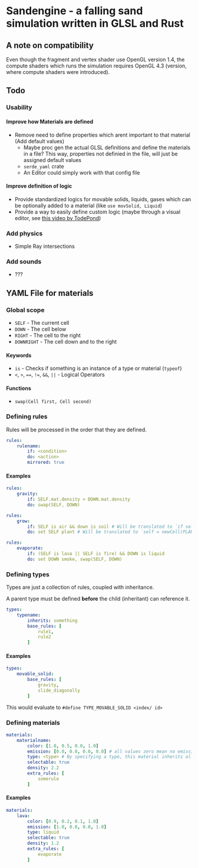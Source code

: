 # Sandengine - a falling sand simulation written in GLSL and Rust


## A note on compatibility

Even though the fragment and vertex shader use OpenGL version 1.4, the compute shaders which runs the simulation requires OpenGL 4.3 (version, where compute shaders were introduced).



## Todo

### Usability

#### Improve how Materials are defined

- Remove need to define properties which arent important to that material (Add default values)
    - Maybe proc gen the actual GLSL definitions and define the materials in a file? This way, properties not definied in the file, will just be assigned default values
    - `serde_yaml` crate
    - An Editor could simply work with that config file

#### Improve definition of logic

- Provide standardized logics for movable solids, liquids, gases which can be optionally added to a material (like `use movSolid, Liquid`)
- Provide a way to easily define custom logic (maybe through a visual editor, see [this video by TodePond](https://www.youtube.com/watch?v=sQYUQNozljo))

### Add physics

- Simple Ray intersections

### Add sounds

- ???

## YAML File for materials

### Global scope

- `SELF` - The current cell
- `DOWN` - The cell below
- `RIGHT` - The cell to the right
- `DOWNRIGHT` - The cell down and to the right


#### Keywords

- `is` - Checks if something is an instance of a type or material (`typeof`)
- `<`, `>`, `==`, `!=`, `&&`, `||` - Logical Operators


#### Functions

- `swap(Cell first, Cell second)`


### Defining rules

Rules will be processed in the order that they are defined.

```yaml
rules:
    rulename:
        if: <condition>
        do: <action>
        mirrored: true
```

#### Examples

```yaml
rules:
    gravity:
        if: SELF.mat.density > DOWN.mat.density
        do: swap(SELF, DOWN)
```

```yaml
rules:
    grow:
        if: SELF is air && down is soil # Will be translated to `if self.mat == AIR && down.mat == SOIL`
        do: set SELF plant # Will be translated to `self = newCell(PLANT, ...)`
```

```yaml
rules:
    evaporate:
        if: (SELF is lava || SELF is fire) && DOWN is liquid
        do: set DOWN smoke, swap(SELF, DOWN)
```


### Defining types

Types are just a collection of rules, coupled with inheritance.

A parent type must be defined **before** the child (inheritant) can reference it.

```yaml
types:
    typename:
        inherits: something
        base_rules: [
            rule1,
            rule2
        ]
```

#### Examples

```yaml
types:
    movable_solid:
        base_rules: [
            gravity,
            slide_diagonally
        ]
```

This would evaluate to
`#define TYPE_MOVABLE_SOLID <index/ id>`


### Defining materials

```yaml
materials:
    materialname:
        color: [1.0, 0.5, 0.0, 1.0]
        emission: [0.0, 0.0, 0.0, 0.0] # all values zero mean no emission
        type: <type> # By specifying a type, this material inherits all rules of the base type
        selectable: true
        density: 2.2
        extra_rules: [
            somerule
        ]
```

#### Examples

```yaml
materials:
    lava:
        color: [0.9, 0.2, 0.1, 1.0]
        emission: [1.0, 0.0, 0.0, 1.0]
        type: liquid
        selectable: true
        density: 1.2
        extra_rules: [
            evaporate
        ]

```
